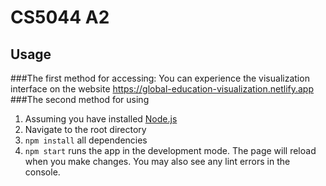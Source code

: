 # CS5044 A2

## Usage
###The first method for accessing:
You can experience the visualization interface on the website https://global-education-visualization.netlify.app
###The second method for using
1. Assuming you have installed [Node.js](https://nodejs.org/en/download/)
2. Navigate to the root directory
3. `npm install` all dependencies
4. `npm start` runs the app in the development mode. The page will reload when you make changes. You may also see any
   lint errors in the console.
